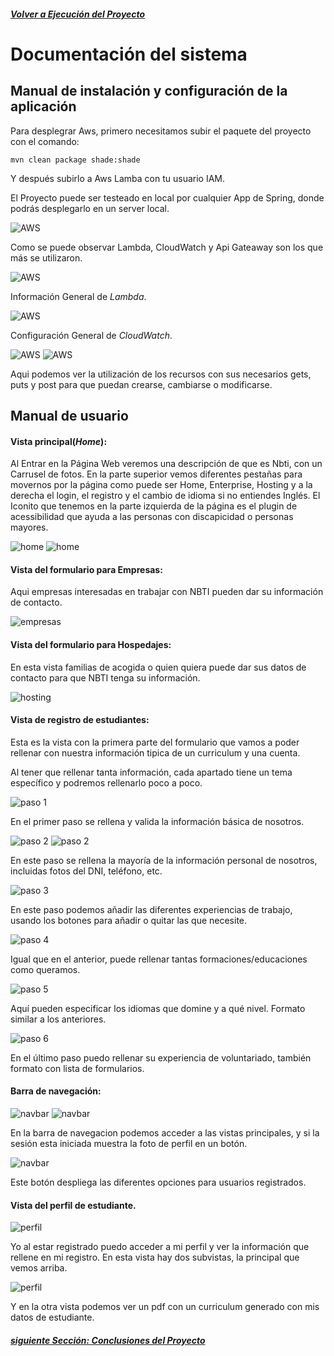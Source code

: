 ##### [Volver a Ejecución del Proyecto](ejecucion.md)

# Documentación del sistema

## Manual de instalación y configuración de la aplicación

Para desplegrar Aws, primero necesitamos subir el paquete del proyecto con el comando:

`mvn clean package shade:shade`

Y después subirlo a Aws Lamba con tu usuario IAM.

El Proyecto puede ser testeado en local por cualquier App de Spring, donde podrás desplegarlo en un server local.

![AWS](../images/AWS.png)

Como se puede observar Lambda, CloudWatch y Api Gateaway son los que más se utilizaron.

![AWS](../images/Lambda.png)

Información General de _Lambda_.

![AWS](../images/CloudWatch.png)

Configuración General de _CloudWatch_.

![AWS](../images/Api1.png)
![AWS](../images/Api2.png)

Aqui podemos ver la utilización de los recursos con sus necesarios gets, puts y post para que puedan crearse, cambiarse o modificarse. 

## Manual de usuario

#### Vista principal(_Home_):

Al Entrar en la Página Web veremos una descripción de que es Nbti, con un Carrusel de fotos.
En la parte superior vemos diferentes pestañas para movernos por la página como puede ser Home, Enterprise, Hosting y a la derecha el login, el registro y 
el cambio de idioma si no entiendes Inglés. El Iconito que tenemos en la parte izquierda de la página es el plugin de acessibilidad que ayuda a las personas con discapicidad 
o personas mayores.

![home](../images/home.png)
![home](../images/home2.png)

#### Vista del formulario para Empresas:

Aqui empresas interesadas en trabajar con NBTI pueden dar su información de contacto.

![empresas](../images/enterprise.png)

#### Vista del formulario para Hospedajes:

En esta vista familias de acogida o quien quiera puede dar sus datos de contacto para que NBTI tenga su información.

![hosting](../images/hosting.png)

#### Vista de registro de estudiantes:

Esta es la vista con la primera parte del formulario que vamos a poder rellenar con nuestra información tipica de un curriculum y una cuenta.


Al tener que rellenar tanta información, cada apartado tiene un tema específico y podremos rellenarlo poco a poco.

![paso 1](../images/register1.png)

En el primer paso se rellena y valida la información básica de nosotros.

![paso 2](../images/register21.png)
![paso 2](../images/register22.png)


En este paso se rellena la mayoría de la información personal de nosotros, incluidas fotos del DNI, teléfono, etc.

![paso 3](../images/register3.png)

En este paso podemos añadir las diferentes experiencias de trabajo, usando los botones para añadir o quitar las que necesite.

![paso 4](../images/register4.png)

Igual que en el anterior, puede rellenar tantas formaciones/educaciones como queramos.

![paso 5](../images/register5.png)

Aquí pueden especificar los idiomas que domine y a qué nivel. Formato similar a los anteriores.

![paso 6](../images/register6.png)

En el último paso puedo rellenar su experiencia de voluntariado, también formato con lista de formularios.

#### Barra de navegación:

![navbar](../images/navbarUnlogged.png)
![navbar](../images/navbarLogged.png)

En la barra de navegacion podemos acceder a las vistas principales, y si la sesión esta iniciada muestra la foto de perfil en un botón.

![navbar](../images/navbarDrop.png)

Este botón despliega las diferentes opciones para usuarios registrados.

#### Vista del perfil de estudiante.

![perfil](../images/perfil1.png)

Yo al estar registrado puedo acceder a mi perfil y ver la información que rellene en mi registro. En esta vista hay dos subvistas, la principal que vemos arriba.

![perfil](../images/perfil2.png)

Y en la otra vista podemos ver un pdf con un curriculum generado con mis datos de estudiante.

##### [siguiente Sección: Conclusiones del Proyecto](conclusiones.md)
